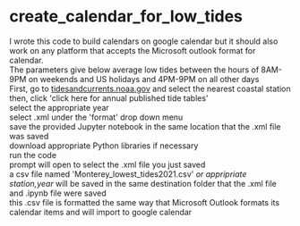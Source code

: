 # create_calendar_for_low_tides
I wrote this code to build calendars on google calendar but it should also work on any platform that accepts the Microsoft outlook format for calendar.<br>
The parameters give below average low tides between the hours of 8AM-9PM on weekends and US holidays and 4PM-9PM on all other days<br>
First, go to <a href="tidesandcurrents.noaa.gov">tidesandcurrents.noaa.gov</a> and select the nearest coastal station<br>
then, click 'click here for annual published tide tables'<br>
select the appropriate year<br>
select .xml under the 'format' drop down menu<br>
save the provided Jupyter notebook in the same location that the .xml file was saved<br>
download appropriate Python libraries if necessary<br>
run the code<br>
prompt will open to select the .xml file you just saved<br>
a csv file named 'Monterey_lowest_tides2021.csv' *or appripriate station,year* will be saved in the same destination folder that the .xml file and .ipynb file were saved<br>
this .csv file is formatted the same way that Microsoft Outlook formats its calendar items and will import to google calendar

